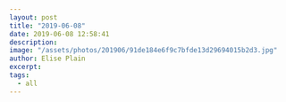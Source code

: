 ```yaml
---
layout: post
title: "2019-06-08"
date: 2019-06-08 12:58:41
description: 
image: "/assets/photos/201906/91de184e6f9c7bfde13d29694015b2d3.jpg"
author: Elise Plain
excerpt: 
tags: 
  - all
---
```



<p></p>
